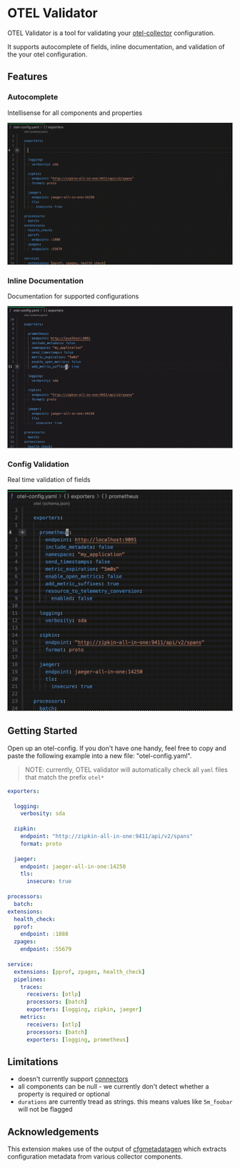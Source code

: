 # OTEL Validator

OTEL Validator is a tool for validating your [otel-collector](https://opentelemetry.io/docs/collector/) configuration. 

It supports autocomplete of fields, inline documentation, and validation of the your otel configuration. 

## Features

### Autocomplete

Intellisense for all components and properties

![autocomplete](./media/complete-with-defaults.gif)

### Inline Documentation

Documentation for supported configurations

![inline docs](./media/inline-docs-50.gif)

### Config Validation

Real time validation of fields

![config validation](./media/validation.gif)

## Getting Started

Open up an otel-config. If you don't have one handy, feel free to copy and paste the following example into a new file: "otel-config.yaml".

> NOTE: currently, OTEL validator will automatically check all `yaml` files that match the prefix `otel*`

```yaml
exporters:

  logging:
    verbosity: sda

  zipkin:
    endpoint: "http://zipkin-all-in-one:9411/api/v2/spans"
    format: proto

  jaeger:
    endpoint: jaeger-all-in-one:14250
    tls:
      insecure: true

processors:
  batch:
extensions:
  health_check:
  pprof:
    endpoint: :1888
  zpages:
    endpoint: :55679

service:
  extensions: [pprof, zpages, health_check]
  pipelines:
    traces:
      receivers: [otlp]
      processors: [batch]
      exporters: [logging, zipkin, jaeger]
    metrics:
      receivers: [otlp]
      processors: [batch]
      exporters: [logging, prometheus]
```
## Limitations

- doesn't currently support [connectors](https://opentelemetry.io/docs/collector/configuration/#connectors)
- all components can be null - we currently don't detect whether a property is required or optional
- `durations` are currently tread as strings. this means values like `5m_foobar` will not be flagged

## Acknowledgements

This extension makes use of the output of [cfgmetadatagen](https://github.com/open-telemetry/opentelemetry-collector-contrib/blob/main/cmd/configschema/cfgmetadatagen/cfgmetadatagen/README.md) which extracts configuration metadata from various collector components. 
